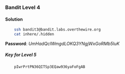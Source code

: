 ### Bandit Level 4

#### Solution
```bash
	ssh bandit3@bandit.labs.overthewire.org
	cat inhere/.hidden
```
**Password**: *UmHadQclWmgdLOKQ3YNgjWxGoRMb5luK*


##### Key for Level 5
```
	pIwrPrtPN36QITSp3EQaw936yaFoFgAB
```